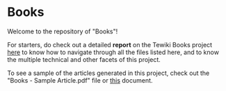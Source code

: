 # Books

Welcome to the repository of "Books"! 

For starters, do check out a detailed **report** on the Tewiki Books project [here](https://docs.google.com/document/d/17Ll3s4RTa1K25-0ShrDKe0_9z2Ct19g9zegw5jVCeR8/edit) to know how to navigate through all the files listed here, and to know the multiple technical and other facets of this project.

To see a sample of the articles generated in this project, check out the "Books - Sample Article.pdf" file or [this](https://docs.google.com/document/d/16mtybtghFeYmJuM5s45zDpUVRAGWlzfq7dkQur6BZlI/edit#) document.

